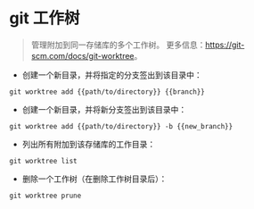 # git 工作树

> 管理附加到同一存储库的多个工作树。
> 更多信息：<https://git-scm.com/docs/git-worktree>。

- 创建一个新目录，并将指定的分支签出到该目录中：

`git worktree add {{path/to/directory}} {{branch}}`

- 创建一个新目录，并将新分支签出到该目录中：

`git worktree add {{path/to/directory}} -b {{new_branch}}`

- 列出所有附加到该存储库的工作目录：

`git worktree list`

- 删除一个工作树（在删除工作树目录后）：

`git worktree prune`